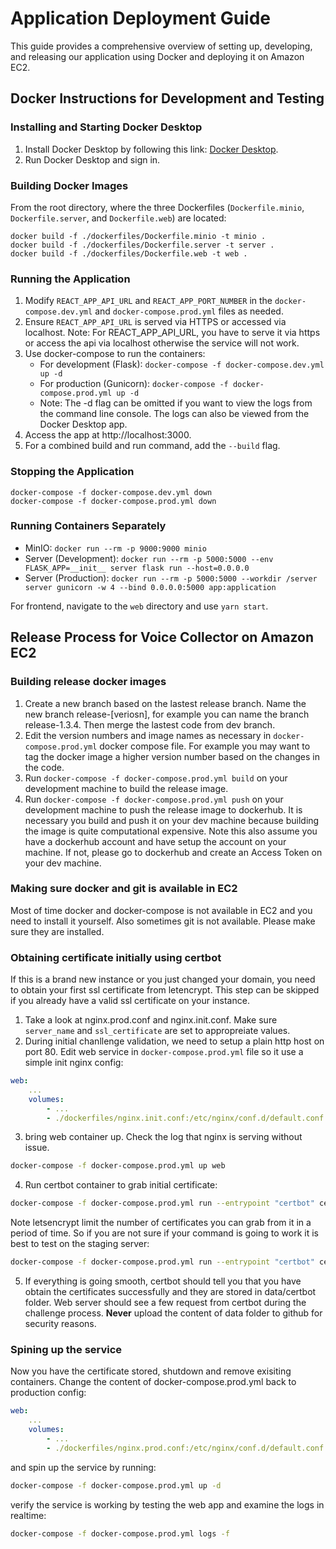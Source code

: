 # **Application Deployment Guide**

This guide provides a comprehensive overview of setting up, developing, and releasing our application using Docker and deploying it on Amazon EC2.

## **Docker Instructions for Development and Testing**

### **Installing and Starting Docker Desktop**

1. Install Docker Desktop by following this link: [Docker Desktop](https://www.docker.com/).
2. Run Docker Desktop and sign in.

### **Building Docker Images**

From the root directory, where the three Dockerfiles (`Dockerfile.minio`, `Dockerfile.server`, and `Dockerfile.web`) are located:

```
docker build -f ./dockerfiles/Dockerfile.minio -t minio .
docker build -f ./dockerfiles/Dockerfile.server -t server .
docker build -f ./dockerfiles/Dockerfile.web -t web .
```

### **Running the Application**

1. Modify `REACT_APP_API_URL` and `REACT_APP_PORT_NUMBER` in the `docker-compose.dev.yml` and `docker-compose.prod.yml` files as needed.
2. Ensure `REACT_APP_API_URL` is served via HTTPS or accessed via localhost.
Note: For REACT_APP_API_URL, you have to serve it via https or access the api via localhost otherwise the service will not work.
3. Use docker-compose to run the containers:
   - For development (Flask): `docker-compose -f docker-compose.dev.yml up -d`
   - For production (Gunicorn): `docker-compose -f docker-compose.prod.yml up -d`
   - Note: The -d flag can be omitted if you want to view the logs from the command line console. The logs can also be viewed from the Docker Desktop app.
4. Access the app at http://localhost:3000.
5. For a combined build and run command, add the `--build` flag.

### **Stopping the Application**

```
docker-compose -f docker-compose.dev.yml down
docker-compose -f docker-compose.prod.yml down
```

### **Running Containers Separately**

- MinIO: `docker run --rm -p 9000:9000 minio`
- Server (Development): `docker run --rm -p 5000:5000 --env FLASK_APP=__init__ server flask run --host=0.0.0.0`
- Server (Production): `docker run --rm -p 5000:5000 --workdir /server server gunicorn -w 4 --bind 0.0.0.0:5000 app:application`

For frontend, navigate to the `web` directory and use `yarn start`.

## **Release Process for Voice Collector on Amazon EC2**

### Building release docker images
1. Create a new branch based on the lastest release branch. Name the new branch release-[veriosn], for example you can name the branch release-1.3.4. Then merge the lastest code from dev branch.
2. Edit the version numbers and image names as necessary in `docker-compose.prod.yml` docker compose file. For example you may want to tag the docker image a higher version number based on the changes in the code.
3. Run `docker-compose -f docker-compose.prod.yml build` on your development machine to build the release image.
4. Run `docker-compose -f docker-compose.prod.yml push` on your development machine to push the release image to dockerhub. It is necessary you build and push it on your dev machine because building the image is quite computational expensive. Note this also assume you have a dockerhub account and have setup the account on your machine. If not, please go to dockerhub and create an Access Token on your dev machine.

### Making sure docker and git is available in EC2

Most of time docker and docker-compose is not available in EC2 and you need to install it yourself. Also sometimes git is not available. Please make sure they are installed.

### Obtaining certificate initially using certbot
If this is a brand new instance or you just changed your domain, you need to obtain your first ssl certificate from letencrypt. This step can be skipped if you already have a valid ssl certificate on your instance.
1. Take a look at nginx.prod.conf and nginx.init.conf. Make sure `server_name` and `ssl_certificate` are set to appropreiate values. 
2. During initial chanllenge validation, we need to setup a plain http host on port 80. Edit web service in `docker-compose.prod.yml` file so it use a simple init nginx config:
``` yml
web:
    ...
    volumes:
        - ...
        - ./dockerfiles/nginx.init.conf:/etc/nginx/conf.d/default.conf
```
3. bring web container up. Check the log that nginx is serving without issue.
``` bash
docker-compose -f docker-compose.prod.yml up web
```
4. Run certbot container to grab initial certificate:
``` bash
docker-compose -f docker-compose.prod.yml run --entrypoint "certbot" certbot certonly --webroot --webroot-path=/var/www/certbot --email admin@happyprime.io --agree-tos --no-eff-email -d voicecollector.happyprime.io
```
Note letsencrypt limit the number of certificates you can grab from it in a period of time. So if you are not sure if your command is going to work it is best to test on the staging server:
``` bash
docker-compose -f docker-compose.prod.yml run --entrypoint "certbot" certbot certonly --webroot --webroot-path=/var/www/certbot --email admin@happyprime.io --agree-tos --no-eff-email -d voicecollector.happyprime.io --staging
```
5. If everything is going smooth, certbot should tell you that you have obtain the certificates successfully and they are stored in data/certbot folder. Web server should see a few request from certbot during the challenge process. **Never** upload the content of data folder to github for security reasons.

### Spining up the service
Now you have the certificate stored, shutdown and remove exisiting containers. Change the content of docker-compose.prod.yml back to production config:
``` yml
web:
    ...
    volumes:
        - ...
        - ./dockerfiles/nginx.prod.conf:/etc/nginx/conf.d/default.conf
```
and spin up the service by running:
``` bash
docker-compose -f docker-compose.prod.yml up -d
```
verify the service is working by testing the web app and examine the logs in realtime:
``` bash
docker-compose -f docker-compose.prod.yml logs -f
```